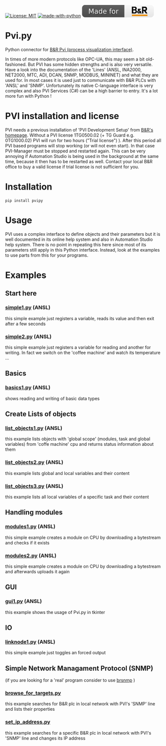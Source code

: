 [![License: MIT](https://img.shields.io/badge/License-MIT-yellow.svg)](https://opensource.org/licenses/MIT)
[![made-with-python](https://img.shields.io/badge/Made%20with-Python-1f425f.svg)](https://www.python.org/)
[![Made For B&R](https://github.com/hilch/BandR-badges/blob/main/Made-For-BrAutomation.svg)](https://www.br-automation.com)

# Pvi.py
Python connector for [B&amp;R Pvi (process visualization interface)](https://www.br-automation.com/en/products/software/automation-software/automation-netpvi/).

In times of more modern protocols like OPC-UA, this may seem a bit old-fashioned. 
But PVI has some hidden strengths and is also very versatile. 
Have a look into the documentation of the 'Lines' (ANSL, INA2000, NET2000, MTC, ADI, DCAN, SNMP, MODBUS, MININET) and what they are used for.
In most cases it is used just to communicate with B&R PLCs with 'ANSL' and 'SNMP'.
Unfortunately its native C-language interface is very complex and also PVI Services (C#) can be a high barrier to entry.
It's a lot more fun with Python !

# PVI installation and license
PVI needs a previous installation of 'PVI Development Setup' from [B&R's homepage](https://www.br-automation.com).
Without a PVI license 1TG0500.02 (+ TG Guard e.g. 0TG1000.02) PVI will run for two hours ("Trial license")
). 
After this period all PVI based programs will stop working (or will not even start).
In that case PVI-Manager must be stopped and restarted again. 
This can be very annoying if Automation Studio is being used in the background at the same time, because it then has to be restarted as well.
Contact your local B&R office to buy a valid license if trial license is not sufficient for you.

# Installation
```
pip install pvipy
```

# Usage
PVI uses a complex interface to define objects and their parameters but it is well documented
in its online help system and also in Automation Studio help system.
There is no point in repeating this here since most of its parameters still apply in this Python interface.
Instead, look at the examples to use parts from this for your programs.

# Examples

## Start here
### [simple1.py](examples/simple1.py) (ANSL)
this simple example just registers a variable, reads its value and then exit after a few seconds

### [simple2.py](examples/simple2.py) (ANSL)
this simple example just registers a variable for reading and another for writing. In fact we switch on the 'coffee machine' and watch its temperature ...

## Basics
### [basics1.py](examples/basics1.py) (ANSL)
shows reading and writing of basic data types

## Create Lists of objects
### [list_objects1.py](examples/list_objects1.py) (ANSL)
this example lists objects with 'global scope' (modules, task and global variables)
from 'coffe machine' cpu and returns status information about them

### [list_objects2.py](examples/list_objects2.py) (ANSL)
this example lists global and local variables and their content

### [list_objects3.py](examples/list_objects3.py) (ANSL)
this example lists all local variables of a specific task and their content

## Handling modules
### [modules1.py](examples/modules1.py) (ANSL)
this simple example creates a module on CPU by downloading a bytestream and checks if it exists

### [modules2.py](examples/modules2.py) (ANSL)
this simple example creates a module on CPU by downloading a bytestream and afterwards uploads it again

## GUI
### [gui1.py](examples/gui1.py) (ANSL)
this example shows the usage of Pvi.py in tkinter

## IO
### [linknode1.py](examples/linknode1.py) (ANSL)
this simple example just toggles an forced output

## Simple Network Managament Protocol (SNMP)
(if you are looking for a 'real' program consider to use [brsnmp](https://github.com/hilch/brsnmp) )

### [browse_for_targets.py](examples/browse_for_targets.py)
this example searches for B&R plc in local network with PVI's 'SNMP' line and lists their properties

### [set_ip_address.py](examples/set_ip_address.py)
this example searches for a specific B&R plc in local network with PVI's 'SNMP' line and changes its IP address



